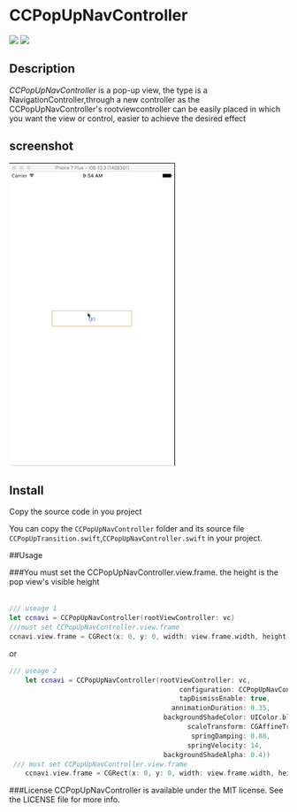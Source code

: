 # CCPopUpNavController



![](https://img.shields.io/badge/Swift-3.0-green.svg)
![](https://img.shields.io/badge/license-MIT-blue.svg)


## Description
*CCPopUpNavController* is a pop-up view, the type is a NavigationController,through a new controller as the CCPopUpNavController's rootviewcontroller can be easily placed in which you want the view or control, easier to achieve the desired effect 


## screenshot

<img src="demo.gif" alt="img" width="300px">

## Install

Copy the source code in you project

You can copy the `CCPopUpNavController` folder and its source file `CCPopUpTransition.swift`,`CCPopUpNavController.swift` in your project.



##Usage


###You must set the CCPopUpNavController.view.frame. the height is the pop view's visible height

```swift

/// useage 1
let ccnavi = CCPopUpNavController(rootViewController: vc)
///must set CCPopUpNavController.view.frame
ccnavi.view.frame = CGRect(x: 0, y: 0, width: view.frame.width, height: 400)

```

or


```swift
/// useage 2
    let ccnavi = CCPopUpNavController(rootViewController: vc, 
                                           configuration: CCPopUpNavController.optionalValue(
                                           tapDismissEnable: true, 
                                         annimationDuration: 0.35, 
                                       backgroundShadeColor: UIColor.black, 
                                             scaleTransform: CGAffineTransform(scaleX: 0.94, y: 0.94), 
                                              springDamping: 0.88, 
                                             springVelocity: 14, 
                                       backgroundShadeAlpha: 0.4))
 /// must set CCPopUpNavController.view.frame
    ccnavi.view.frame = CGRect(x: 0, y: 0, width: view.frame.width, height: 400)
```


###License
CCPopUpNavController is available under the MIT license. See the LICENSE file for more info.
